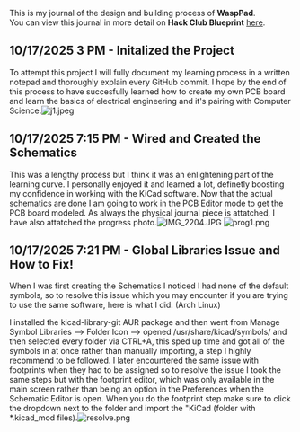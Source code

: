 <!--
  ===================    !!READ THIS NOTICE!!   ====================
  DO NOT edit this file manually. Your changes WILL BE OVERWRITTEN!
  This journal is auto generated and updated by Hack Club Blueprint.
  To edit this file, please edit your journal entries on Blueprint.
  ==================================================================
-->

This is my journal of the design and building process of **WaspPad**.  
You can view this journal in more detail on **Hack Club Blueprint** [here](https://blueprint.hackclub.com/projects/581).


## 10/17/2025 3 PM - Initalized the Project  

To attempt this project I will fully document my learning process in a written notepad and thoroughly explain every GitHub commit. I hope by the end of this process to have succesfully learned how to create my own PCB board and learn the basics of electrical engineering and it's pairing with Computer Science.![j1.jpeg](https://blueprint.hackclub.com/user-attachments/blobs/proxy/eyJfcmFpbHMiOnsiZGF0YSI6MjcxNCwicHVyIjoiYmxvYl9pZCJ9fQ==--c72dd99aace49d878bb674dac0aa62662a9d106d/j1.jpeg)
  

## 10/17/2025 7:15 PM - Wired and Created the Schematics  

This was a lengthy process but I think it was an enlightening part of the learning curve. I personally enjoyed it and learned a lot, definetly boosting my confidence in working with the KiCad software. Now that the actual schematics are done I am going to work in the PCB Editor mode to get the PCB board modeled. As always the physical journal piece is attatched, I have also attatched the progress photo.![IMG_2204.JPG](https://blueprint.hackclub.com/user-attachments/blobs/proxy/eyJfcmFpbHMiOnsiZGF0YSI6MjgwNSwicHVyIjoiYmxvYl9pZCJ9fQ==--4fce963dd6614c3c913c03209b5743370da5fe4c/IMG_2204.JPG)
![prog1.png](https://blueprint.hackclub.com/user-attachments/blobs/proxy/eyJfcmFpbHMiOnsiZGF0YSI6MjgwNCwicHVyIjoiYmxvYl9pZCJ9fQ==--3c005eea9fe1bba2de660fdd85b904ad46c5edd6/prog1.png)
  

## 10/17/2025 7:21 PM - Global Libraries Issue and How to Fix!  

When I was first creating the Schematics I noticed I had none of the default symbols, so to resolve this issue which you may encounter if you are trying to use the same software, here is what I did. (Arch Linux)

I installed the kicad-library-git AUR package and then went from Manage Symbol Libraries --> Folder Icon --> opened /usr/share/kicad/symbols/ and then selected every folder via CTRL+A, this sped up time and got all of the symbols in at once rather than manually importing, a step I highly recommend to be followed. I later encountered the same issue with footprints when they had to be assigned so to resolve the issue I took the same steps but with the footprint editor, which was only available in the main screen rather than being an option in the Preferences when the Schematic Editor is open. When you do the footprint step make sure to click the dropdown next to the folder and import the "KiCad (folder with *.kicad_mod files).![resolve.png](https://blueprint.hackclub.com/user-attachments/blobs/proxy/eyJfcmFpbHMiOnsiZGF0YSI6MjgwNywicHVyIjoiYmxvYl9pZCJ9fQ==--2b78be4436807596301f8cdacdf46a03c92c3750/resolve.png)
  

